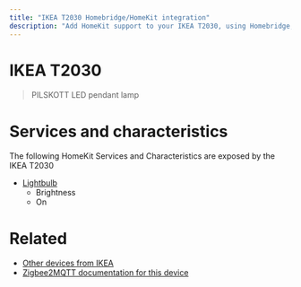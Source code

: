 ```yaml
---
title: "IKEA T2030 Homebridge/HomeKit integration"
description: "Add HomeKit support to your IKEA T2030, using Homebridge, Zigbee2MQTT and homebridge-z2m."
---
```

<!---
This file has been GENERATED using src/docgen/docgen.ts
DO NOT EDIT THIS FILE MANUALLY!
-->
# IKEA T2030
> PILSKOTT LED pendant lamp


# Services and characteristics
The following HomeKit Services and Characteristics are exposed by
the IKEA T2030

* [Lightbulb](../../light.md)
  * Brightness
  * On


# Related
* [Other devices from IKEA](../index.md#ikea)
* [Zigbee2MQTT documentation for this device](https://www.zigbee2mqtt.io/devices/T2030.html)